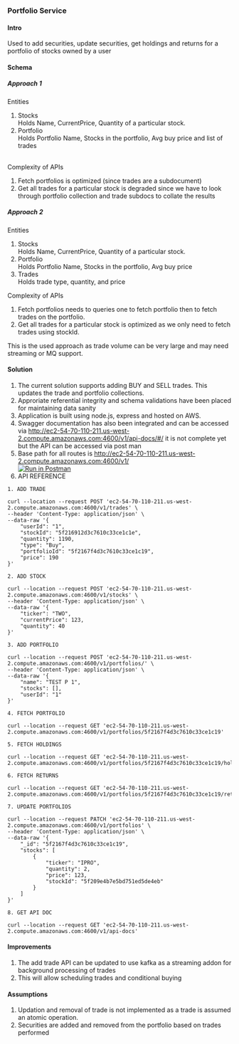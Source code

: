 ### Portfolio Service

#### Intro 
Used to add securities, update securities, get holdings and returns for a portfolio of stocks owned by a user

#### Schema

##### Approach 1

Entities <br />
1. Stocks <br /> Holds Name, CurrentPrice, Quantity of a particular stock.
2. Portfolio <br /> Holds Portfolio Name, Stocks in the portfolio, Avg buy price and list of trades <br /> <br />

Complexity of APIs <br />
1. Fetch portfolios is optimized (since trades are a subdocument)
2. Get all trades for a particular stock is degraded since we have to look through portfolio collection and trade subdocs to collate the results

##### Approach 2

Entities <br />
1. Stocks <br /> Holds Name, CurrentPrice, Quantity of a particular stock.
2. Portfolio <br /> Holds Portfolio Name, Stocks in the portfolio, Avg buy price
3. Trades <br /> Holds trade type, quantity, and price

Complexity of APIs <br />
1. Fetch portfolios needs to queries one to fetch portfolio then to fetch trades on the portfolio.
2. Get all trades for a particular stock is optimized as we only need to fetch trades using stockId.

This is the used approach as trade volume can be very large and may need streaming or MQ support.

#### Solution

1. The current solution supports adding BUY and SELL trades. This updates the trade and portfolio collections. 
2. Approriate referential integrity and schema validations have been placed for maintaining data sanity
3. Application is built using node.js, express and hosted on AWS.
4. Swagger documentation has also been integrated and can be accessed via http://ec2-54-70-110-211.us-west-2.compute.amazonaws.com:4600/v1/api-docs/#/ it is not complete yet but the API can be accessed via post man
4. Base path for all routes is http://ec2-54-70-110-211.us-west-2.compute.amazonaws.com:4600/v1/ <br />
[![Run in Postman](https://run.pstmn.io/button.svg)](https://app.getpostman.com/run-collection/6388b607a1fda7d411ba)
5. API REFERENCE
```` 
1. ADD TRADE

curl --location --request POST 'ec2-54-70-110-211.us-west-2.compute.amazonaws.com:4600/v1/trades' \
--header 'Content-Type: application/json' \
--data-raw '{
    "userId": "1",
    "stockId": "5f216912d3c7610c33ce1c1e",
    "quantity": 1190,
    "type": "Buy",
    "portfolioId": "5f2167f4d3c7610c33ce1c19",
    "price": 190
}'

2. ADD STOCK

curl --location --request POST 'ec2-54-70-110-211.us-west-2.compute.amazonaws.com:4600/v1/stocks' \
--header 'Content-Type: application/json' \
--data-raw '{
    "ticker": "TWO",
    "currentPrice": 123,
    "quantity": 40
}'

3. ADD PORTFOLIO

curl --location --request POST 'ec2-54-70-110-211.us-west-2.compute.amazonaws.com:4600/v1/portfolios/' \
--header 'Content-Type: application/json' \
--data-raw '{
    "name": "TEST P 1",
    "stocks": [],
    "userId": "1"
}'

4. FETCH PORTFOLIO

curl --location --request GET 'ec2-54-70-110-211.us-west-2.compute.amazonaws.com:4600/v1/portfolios/5f2167f4d3c7610c33ce1c19'

5. FETCH HOLDINGS

curl --location --request GET 'ec2-54-70-110-211.us-west-2.compute.amazonaws.com:4600/v1/portfolios/5f2167f4d3c7610c33ce1c19/holdings'

6. FETCH RETURNS

curl --location --request GET 'ec2-54-70-110-211.us-west-2.compute.amazonaws.com:4600/v1/portfolios/5f2167f4d3c7610c33ce1c19/returns'

7. UPDATE PORTFOLIOS

curl --location --request PATCH 'ec2-54-70-110-211.us-west-2.compute.amazonaws.com:4600/v1/portfolios' \
--header 'Content-Type: application/json' \
--data-raw '{
    "_id": "5f2167f4d3c7610c33ce1c19",
    "stocks": [
        {
            "ticker": "IPRO",
            "quantity": 2,
            "price": 123,
            "stockId": "5f209e4b7e5bd751ed5de4eb"
        }
    ]
}'

8. GET API DOC

curl --location --request GET 'ec2-54-70-110-211.us-west-2.compute.amazonaws.com:4600/v1/api-docs'
````



#### Improvements

1. The add trade API can be updated to use kafka as a streaming addon for background processing of trades
2. This will allow scheduling trades and conditional buying

#### Assumptions
1. Updation and removal of trade is not implemented as a trade is assumed an atomic operation.
2. Securities are added and removed from the portfolio based on trades performed






